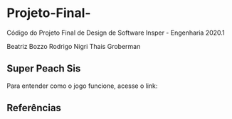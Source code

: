 # Projeto-Final-
Código do Projeto Final de Design de Software
Insper - Engenharia 2020.1

Beatriz Bozzo
Rodrigo Nigri
Thais Groberman

## Super Peach Sis
Para entender como o jogo funcione, acesse o link: 

## Referências
